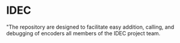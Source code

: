 # IDEC
"The repository are designed to facilitate easy addition, calling, and debugging of encoders all members of the IDEC project team.
